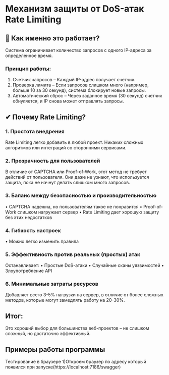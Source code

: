 # Механизм защиты от DoS-атак Rate Limiting
## 🔧 Как именно это работает?
Система ограничивает количество запросов с одного IP-адреса за определенное время.
### Принцип работы:
1.	Счетчик запросов – Каждый IP-адрес получает счетчик.
2.	Проверка лимита – Если запросов слишком много (например, больше 10 за 30 секунд), система блокирует новые запросы.
3.	Автоматический сброс – Через заданное время (30 секунд) счетчик обнуляется, и IP снова может отправлять запросы.
## ✔ Почему  Rate Limiting?
### 1.	Простота внедрения
Rate Limiting легко добавить в любой проект. Никаких сложных алгоритмов или интеграций со сторонними сервисами.
### 2. Прозрачность для пользователей
В отличие от CAPTCHA или Proof-of-Work, этот метод не требует действий от пользователя. Они даже не узнают, что используется защита, пока не начнут делать слишком много запросов.
### 3. Баланс между безопасностью и производительностью
•	CAPTCHA надежна, но  пользователям такое не понравится
•	Proof-of-Work слишком нагружает сервер
•	Rate Limiting дает хорошую защиту без этих недостатков
### 4. Гибкость настроек
•	Можно легко изменить правила
### 5. Эффективность против реальных (простых) атак
Останавливает:
•	Простые DoS-атаки
•	Случайные сканы уязвимостей
•	Злоупотребление API
### 6.  Минимальные затраты ресурсов
Добавляет всего 3-5% нагрузки на сервер, в отличие от более сложных методов, которые могут замедлять работу на 20-30%.
## Итог: 
Это хороший выбор для большинства веб-проектов – не слишком сложный, но достаточно эффективный.

## Примеры работы программы
Тестирование в браузере
1)Откроем браузер по адресу который появился при запуске(https://localhost:7186/swagger)



